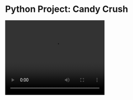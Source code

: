 <link rel="stylesheet" type="text/css" media="all" href="style.css" />

# Python Project: Candy Crush

<video width="320" height="240" controls>
  <source src="_2021-01-09 15-57-08.mp4" type="video/mp4">
  Your browser does not support the video tag.
</video>
